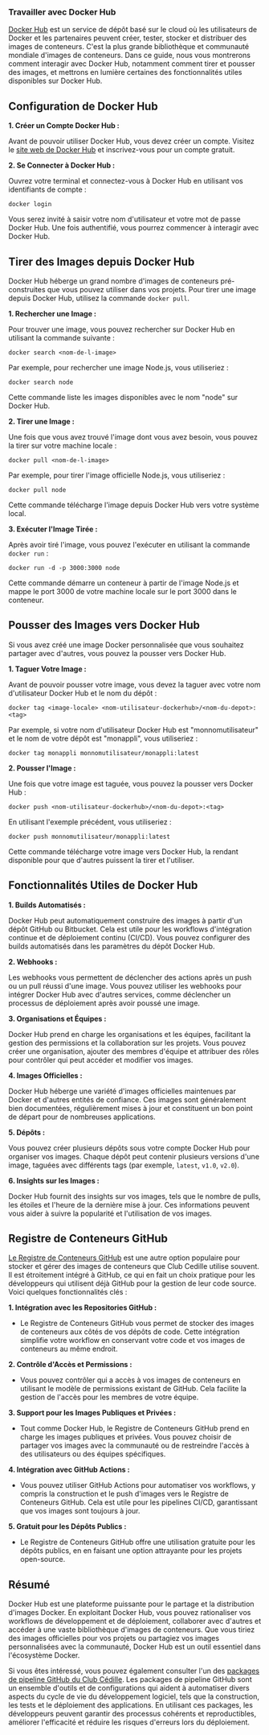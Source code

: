 ### Travailler avec Docker Hub

[Docker Hub](https://hub.docker.com/) est un service de dépôt basé sur le cloud où les utilisateurs de Docker et les partenaires peuvent créer, tester, stocker et distribuer des images de conteneurs. C'est la plus grande bibliothèque et communauté mondiale d'images de conteneurs. Dans ce guide, nous vous montrerons comment interagir avec Docker Hub, notamment comment tirer et pousser des images, et mettrons en lumière certaines des fonctionnalités utiles disponibles sur Docker Hub.

## Configuration de Docker Hub

**1. Créer un Compte Docker Hub :**

   Avant de pouvoir utiliser Docker Hub, vous devez créer un compte. Visitez le [site web de Docker Hub](https://hub.docker.com/) et inscrivez-vous pour un compte gratuit.

**2. Se Connecter à Docker Hub :**

   Ouvrez votre terminal et connectez-vous à Docker Hub en utilisant vos identifiants de compte :
   ```
   docker login
   ```

   Vous serez invité à saisir votre nom d'utilisateur et votre mot de passe Docker Hub. Une fois authentifié, vous pourrez commencer à interagir avec Docker Hub.

## Tirer des Images depuis Docker Hub

Docker Hub héberge un grand nombre d'images de conteneurs pré-construites que vous pouvez utiliser dans vos projets. Pour tirer une image depuis Docker Hub, utilisez la commande `docker pull`.

**1. Rechercher une Image :**

   Pour trouver une image, vous pouvez rechercher sur Docker Hub en utilisant la commande suivante :
   ```
   docker search <nom-de-l-image>
   ```

   Par exemple, pour rechercher une image Node.js, vous utiliseriez :
   ```
   docker search node
   ```

   Cette commande liste les images disponibles avec le nom "node" sur Docker Hub.

**2. Tirer une Image :**

   Une fois que vous avez trouvé l'image dont vous avez besoin, vous pouvez la tirer sur votre machine locale :
   ```
   docker pull <nom-de-l-image>
   ```

   Par exemple, pour tirer l'image officielle Node.js, vous utiliseriez :
   ```
   docker pull node
   ```

   Cette commande télécharge l'image depuis Docker Hub vers votre système local.

**3. Exécuter l'Image Tirée :**

   Après avoir tiré l'image, vous pouvez l'exécuter en utilisant la commande `docker run` :
   ```
   docker run -d -p 3000:3000 node
   ```

   Cette commande démarre un conteneur à partir de l'image Node.js et mappe le port 3000 de votre machine locale sur le port 3000 dans le conteneur.

## Pousser des Images vers Docker Hub

Si vous avez créé une image Docker personnalisée que vous souhaitez partager avec d'autres, vous pouvez la pousser vers Docker Hub.

**1. Taguer Votre Image :**

   Avant de pouvoir pousser votre image, vous devez la taguer avec votre nom d'utilisateur Docker Hub et le nom du dépôt :
   ```
   docker tag <image-locale> <nom-utilisateur-dockerhub>/<nom-du-depot>:<tag>
   ```

   Par exemple, si votre nom d'utilisateur Docker Hub est "monnomutilisateur" et le nom de votre dépôt est "monappli", vous utiliseriez :
   ```
   docker tag monappli monnomutilisateur/monappli:latest
   ```

**2. Pousser l'Image :**

   Une fois que votre image est taguée, vous pouvez la pousser vers Docker Hub :
   ```
   docker push <nom-utilisateur-dockerhub>/<nom-du-depot>:<tag>
   ```

   En utilisant l'exemple précédent, vous utiliseriez :
   ```
   docker push monnomutilisateur/monappli:latest
   ```

   Cette commande télécharge votre image vers Docker Hub, la rendant disponible pour que d'autres puissent la tirer et l'utiliser.

## Fonctionnalités Utiles de Docker Hub

**1. Builds Automatisés :**

   Docker Hub peut automatiquement construire des images à partir d'un dépôt GitHub ou Bitbucket. Cela est utile pour les workflows d'intégration continue et de déploiement continu (CI/CD). Vous pouvez configurer des builds automatisés dans les paramètres du dépôt Docker Hub.

**2. Webhooks :**

   Les webhooks vous permettent de déclencher des actions après un push ou un pull réussi d'une image. Vous pouvez utiliser les webhooks pour intégrer Docker Hub avec d'autres services, comme déclencher un processus de déploiement après avoir poussé une image.

**3. Organisations et Équipes :**

   Docker Hub prend en charge les organisations et les équipes, facilitant la gestion des permissions et la collaboration sur les projets. Vous pouvez créer une organisation, ajouter des membres d'équipe et attribuer des rôles pour contrôler qui peut accéder et modifier vos images.

**4. Images Officielles :**

   Docker Hub héberge une variété d'images officielles maintenues par Docker et d'autres entités de confiance. Ces images sont généralement bien documentées, régulièrement mises à jour et constituent un bon point de départ pour de nombreuses applications.

**5. Dépôts :**

   Vous pouvez créer plusieurs dépôts sous votre compte Docker Hub pour organiser vos images. Chaque dépôt peut contenir plusieurs versions d'une image, taguées avec différents tags (par exemple, `latest`, `v1.0`, `v2.0`).

**6. Insights sur les Images :**

   Docker Hub fournit des insights sur vos images, tels que le nombre de pulls, les étoiles et l'heure de la dernière mise à jour. Ces informations peuvent vous aider à suivre la popularité et l'utilisation de vos images.

## Registre de Conteneurs GitHub

[Le Registre de Conteneurs GitHub](https://docs.github.com/en/packages/working-with-a-github-packages-registry/working-with-the-container-registry) est une autre option populaire pour stocker et gérer des images de conteneurs que Club Cedille utilise souvent. Il est étroitement intégré à GitHub, ce qui en fait un choix pratique pour les développeurs qui utilisent déjà GitHub pour la gestion de leur code source. Voici quelques fonctionnalités clés :

**1. Intégration avec les Repositories GitHub :**

   - Le Registre de Conteneurs GitHub vous permet de stocker des images de conteneurs aux côtés de vos dépôts de code. Cette intégration simplifie votre workflow en conservant votre code et vos images de conteneurs au même endroit.

**2. Contrôle d'Accès et Permissions :**

   - Vous pouvez contrôler qui a accès à vos images de conteneurs en utilisant le modèle de permissions existant de GitHub. Cela facilite la gestion de l'accès pour les membres de votre équipe.

**3. Support pour les Images Publiques et Privées :**

   - Tout comme Docker Hub, le Registre de Conteneurs GitHub prend en charge les images publiques et privées. Vous pouvez choisir de partager vos images avec la communauté ou de restreindre l'accès à des utilisateurs ou des équipes spécifiques.

**4. Intégration avec GitHub Actions :**

   - Vous pouvez utiliser GitHub Actions pour automatiser vos workflows, y compris la construction et le push d'images vers le Registre de Conteneurs GitHub. Cela est utile pour les pipelines CI/CD, garantissant que vos images sont toujours à jour.

**5. Gratuit pour les Dépôts Publics :**

   - Le Registre de Conteneurs GitHub offre une utilisation gratuite pour les dépôts publics, en en faisant une option attrayante pour les projets open-source.

## Résumé

Docker Hub est une plateforme puissante pour le partage et la distribution d'images Docker. En exploitant Docker Hub, vous pouvez rationaliser vos workflows de développement et de déploiement, collaborer avec d'autres et accéder à une vaste bibliothèque d'images de conteneurs. Que vous tiriez des images officielles pour vos projets ou partagiez vos images personnalisées avec la communauté, Docker Hub est un outil essentiel dans l'écosystème Docker.

Si vous êtes intéressé, vous pouvez également consulter l'un des [packages de pipeline GitHub du Club Cédille](https://github.com/orgs/ClubCedille/packages). Les packages de pipeline GitHub sont un ensemble d'outils et de configurations qui aident à automatiser divers aspects du cycle de vie du développement logiciel, tels que la construction, les tests et le déploiement des applications. En utilisant ces packages, les développeurs peuvent garantir des processus cohérents et reproductibles, améliorer l'efficacité et réduire les risques d'erreurs lors du déploiement.